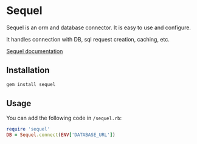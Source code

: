 # Sequel

Sequel is an orm and database connector.
It is easy to use and configure.

It handles connection with DB, sql request creation, caching, etc.

[Sequel documentation](http://sequel.jeremyevans.net/documentation.html)

## Installation
```bash
gem install sequel
```

## Usage
You can add the following code in ``/sequel.rb``:

```ruby
require 'sequel'
DB = Sequel.connect(ENV['DATABASE_URL'])
```
